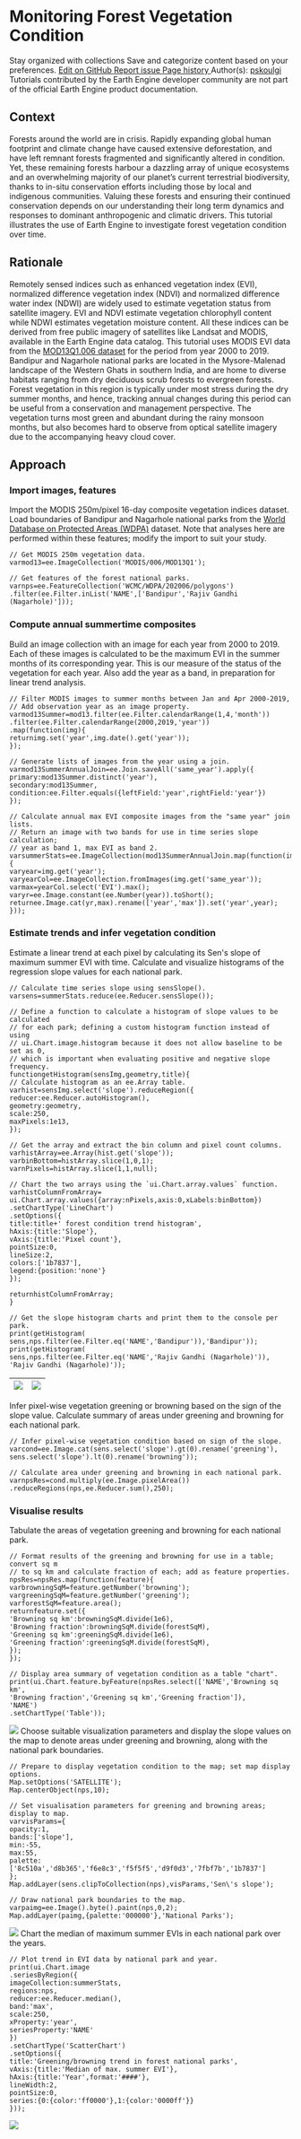  
#  Monitoring Forest Vegetation Condition
Stay organized with collections  Save and categorize content based on your preferences. 
[ Edit on GitHub ](https://github.com/google/earthengine-community/edit/master/tutorials/forest-vegetation-condition/index.md "Contribute to this article on GitHub.")
[ Report issue ](https://github.com/google/earthengine-community/issues/new?title=Issue%20with%20tutorials/forest-vegetation-condition/index.md&body=Issue%20Description "Report an issue with this article on GitHub.")
[ Page history ](https://github.com/google/earthengine-community/commits/master/tutorials/forest-vegetation-condition/index.md "View changes to this article over time.")
Author(s): [ pskoulgi ](https://github.com/pskoulgi "View the profile for pskoulgi on GitHub")
Tutorials contributed by the Earth Engine developer community are not part of the official Earth Engine product documentation. 
## Context
Forests around the world are in crisis. Rapidly expanding global human footprint and climate change have caused extensive deforestation, and have left remnant forests fragmented and significantly altered in condition. Yet, these remaining forests harbour a dazzling array of unique ecosystems and an overwhelming majority of our planet’s current terrestrial biodiversity, thanks to in-situ conservation efforts including those by local and indigenous communities. Valuing these forests and ensuring their continued conservation depends on our understanding their long term dynamics and responses to dominant anthropogenic and climatic drivers. This tutorial illustrates the use of Earth Engine to investigate forest vegetation condition over time.
## Rationale
Remotely sensed indices such as enhanced vegetation index (EVI), normalized difference vegetation index (NDVI) and normalized difference water index (NDWI) are widely used to estimate vegetation status from satellite imagery. EVI and NDVI estimate vegetation chlorophyll content while NDWI estimates vegetation moisture content. All these indices can be derived from free public imagery of satellites like Landsat and MODIS, available in the Earth Engine data catalog. This tutorial uses MODIS EVI data from the [MOD13Q1.006 dataset](https://developers.google.com/earth-engine/datasets/catalog/MODIS_006_MOD13Q1) for the period from year 2000 to 2019.
Bandipur and Nagarhole national parks are located in the Mysore-Malenad landscape of the Western Ghats in southern India, and are home to diverse habitats ranging from dry deciduous scrub forests to evergreen forests. Forest vegetation in this region is typically under most stress during the dry summer months, and hence, tracking annual changes during this period can be useful from a conservation and management perspective. The vegetation turns most green and abundant during the rainy monsoon months, but also becomes hard to observe from optical satellite imagery due to the accompanying heavy cloud cover.
## Approach
### Import images, features
Import the MODIS 250m/pixel 16-day composite vegetation indices dataset. Load boundaries of Bandipur and Nagarhole national parks from the [World Database on Protected Areas (WDPA)](https://developers.google.com/earth-engine/datasets/catalog/WCMC_WDPA_current_polygons?hl=en) dataset. Note that analyses here are performed within these features; modify the import to suit your study.
```
// Get MODIS 250m vegetation data.
varmod13=ee.ImageCollection('MODIS/006/MOD13Q1');

// Get features of the forest national parks.
varnps=ee.FeatureCollection('WCMC/WDPA/202006/polygons')
.filter(ee.Filter.inList('NAME',['Bandipur','Rajiv Gandhi (Nagarhole)']));

```

### Compute annual summertime composites
Build an image collection with an image for each year from 2000 to 2019. Each of these images is calculated to be the maximum EVI in the summer months of its corresponding year. This is our measure of the status of the vegetation for each year. Also add the year as a band, in preparation for linear trend analysis.
```
// Filter MODIS images to summer months between Jan and Apr 2000-2019,
// Add observation year as an image property.
varmod13Summer=mod13.filter(ee.Filter.calendarRange(1,4,'month'))
.filter(ee.Filter.calendarRange(2000,2019,'year'))
.map(function(img){
returnimg.set('year',img.date().get('year'));
});

// Generate lists of images from the year using a join.
varmod13SummerAnnualJoin=ee.Join.saveAll('same_year').apply({
primary:mod13Summer.distinct('year'),
secondary:mod13Summer,
condition:ee.Filter.equals({leftField:'year',rightField:'year'})
});

// Calculate annual max EVI composite images from the "same year" join lists.
// Return an image with two bands for use in time series slope calculation;
// year as band 1, max EVI as band 2.
varsummerStats=ee.ImageCollection(mod13SummerAnnualJoin.map(function(img){
varyear=img.get('year');
varyearCol=ee.ImageCollection.fromImages(img.get('same_year'));
varmax=yearCol.select('EVI').max();
varyr=ee.Image.constant(ee.Number(year)).toShort();
returnee.Image.cat(yr,max).rename(['year','max']).set('year',year);
}));

```

### Estimate trends and infer vegetation condition
Estimate a linear trend at each pixel by calculating its Sen's slope of maximum summer EVI with time. Calculate and visualize histograms of the regression slope values for each national park.
```
// Calculate time series slope using sensSlope().
varsens=summerStats.reduce(ee.Reducer.sensSlope());

// Define a function to calculate a histogram of slope values to be calculated
// for each park; defining a custom histogram function instead of using
// ui.Chart.image.histogram because it does not allow baseline to be set as 0,
// which is important when evaluating positive and negative slope frequency.
functiongetHistogram(sensImg,geometry,title){
// Calculate histogram as an ee.Array table.
varhist=sensImg.select('slope').reduceRegion({
reducer:ee.Reducer.autoHistogram(),
geometry:geometry,
scale:250,
maxPixels:1e13,
});

// Get the array and extract the bin column and pixel count columns.
varhistArray=ee.Array(hist.get('slope'));
varbinBottom=histArray.slice(1,0,1);
varnPixels=histArray.slice(1,1,null);

// Chart the two arrays using the `ui.Chart.array.values` function.
varhistColumnFromArray=
ui.Chart.array.values({array:nPixels,axis:0,xLabels:binBottom})
.setChartType('LineChart')
.setOptions({
title:title+' forest condition trend histogram',
hAxis:{title:'Slope'},
vAxis:{title:'Pixel count'},
pointSize:0,
lineSize:2,
colors:['1b7837'],
legend:{position:'none'}
});

returnhistColumnFromArray;
}

// Get the slope histogram charts and print them to the console per park.
print(getHistogram(
sens,nps.filter(ee.Filter.eq('NAME','Bandipur')),'Bandipur'));
print(getHistogram(
sens,nps.filter(ee.Filter.eq('NAME','Rajiv Gandhi (Nagarhole)')),
'Rajiv Gandhi (Nagarhole)'));

```
![](https://developers.google.com/static/earth-engine/tutorials/community/forest-vegetation-condition/slopes-histogram-bandipur.png) | ![](https://developers.google.com/static/earth-engine/tutorials/community/forest-vegetation-condition/slopes-histogram-nagarhole.png)  
---|---  
Infer pixel-wise vegetation greening or browning based on the sign of the slope value. Calculate summary of areas under greening and browning for each national park.
```
// Infer pixel-wise vegetation condition based on sign of the slope.
varcond=ee.Image.cat(sens.select('slope').gt(0).rename('greening'),
sens.select('slope').lt(0).rename('browning'));

// Calculate area under greening and browning in each national park.
varnpsRes=cond.multiply(ee.Image.pixelArea())
.reduceRegions(nps,ee.Reducer.sum(),250);

```

### Visualise results
Tabulate the areas of vegetation greening and browning for each national park.
```
// Format results of the greening and browning for use in a table; convert sq m
// to sq km and calculate fraction of each; add as feature properties.
npsRes=npsRes.map(function(feature){
varbrowningSqM=feature.getNumber('browning');
vargreeningSqM=feature.getNumber('greening');
varforestSqM=feature.area();
returnfeature.set({
'Browning sq km':browningSqM.divide(1e6),
'Browning fraction':browningSqM.divide(forestSqM),
'Greening sq km':greeningSqM.divide(1e6),
'Greening fraction':greeningSqM.divide(forestSqM),
});
});

// Display area summary of vegetation condition as a table "chart".
print(ui.Chart.feature.byFeature(npsRes.select(['NAME','Browning sq km',
'Browning fraction','Greening sq km','Greening fraction']),
'NAME')
.setChartType('Table'));

```

![](https://developers.google.com/static/earth-engine/tutorials/community/forest-vegetation-condition/areas-table.png)
Choose suitable visualization parameters and display the slope values on the map to denote areas under greening and browning, along with the national park boundaries.
```
// Prepare to display vegetation condition to the map; set map display options.
Map.setOptions('SATELLITE');
Map.centerObject(nps,10);

// Set visualisation parameters for greening and browning areas; display to map.
varvisParams={
opacity:1,
bands:['slope'],
min:-55,
max:55,
palette:
['8c510a','d8b365','f6e8c3','f5f5f5','d9f0d3','7fbf7b','1b7837']
};
Map.addLayer(sens.clipToCollection(nps),visParams,'Sen\'s slope');

// Draw national park boundaries to the map.
varpaimg=ee.Image().byte().paint(nps,0,2);
Map.addLayer(paimg,{palette:'000000'},'National Parks');

```

![](https://developers.google.com/static/earth-engine/tutorials/community/forest-vegetation-condition/condition-map.png)
Chart the median of maximum summer EVIs in each national park over the years.
```
// Plot trend in EVI data by national park and year.
print(ui.Chart.image
.seriesByRegion({
imageCollection:summerStats,
regions:nps,
reducer:ee.Reducer.median(),
band:'max',
scale:250,
xProperty:'year',
seriesProperty:'NAME'
})
.setChartType('ScatterChart')
.setOptions({
title:'Greening/browning trend in forest national parks',
vAxis:{title:'Median of max. summer EVI'},
hAxis:{title:'Year',format:'####'},
lineWidth:2,
pointSize:0,
series:{0:{color:'ff0000'},1:{color:'0000ff'}}
}));

```

![](https://developers.google.com/static/earth-engine/tutorials/community/forest-vegetation-condition/med-evi-chart.png)

